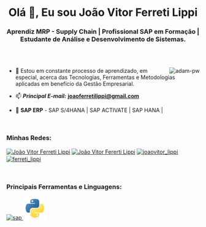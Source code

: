 <h1 align="center">Olá 👋, Eu sou João Vitor Ferreti Lippi</h1>
<h3 align="center">Aprendiz MRP - Supply Chain | Profissional SAP em Formação | Estudante de Análise e Desenvolvimento de Sistemas.</h3>

<br>

<br>

<p><img align="right" src="https://github.com/Adam-pw/Adam-pw/blob/main/animation_200_kxa883sd.gif" alt="adam-pw" /></p>


- 🚀 Estou em constante processo de aprendizado, em especial, acerca das Tecnologias, Ferramentas e Metodologias aplicadas em benefício da Gestão Empresarial.

- 📫 ***Principal E-mail:*** **joaoferretilippi@gmail.com**

- 🎯 **SAP ERP** - SAP S/4HANA | SAP ACTIVATE | SAP HANA |

<br>

<h3 align="left"><b>Minhas Redes:</b></h3>
<p align="left">
  <a href="https://www.linkedin.com/in/jo%C3%A3o-vitor-ferreti-lippi-0576091bb/" target="blank"><img align="center"
      src="https://raw.githubusercontent.com/rahuldkjain/github-profile-readme-generator/master/src/images/icons/Social/linked-in-alt.svg"
      alt="João Vitor Ferreti Lippi" height="30" width="40" /></a>
  <a href="https://www.facebook.com/profile.php?id=100085122187248" target="blank"><img align="center"
      src="https://raw.githubusercontent.com/rahuldkjain/github-profile-readme-generator/master/src/images/icons/Social/facebook.svg"
      alt="João Vitor Fererti Lippi" height="30" width="40" /></a>
  <a href="https://www.instagram.com/joaovitor_lippi/" target="blank"><img align="center"
      src="https://raw.githubusercontent.com/rahuldkjain/github-profile-readme-generator/master/src/images/icons/Social/instagram.svg"
      alt="joaovitor_lippi" height="30" width="40" /></a>
 <a href="https://twitter.com/ferreti_lippi" target="blank"><img align="center"
      src="https://raw.githubusercontent.com/rahuldkjain/github-profile-readme-generator/master/src/images/icons/Social/twitter.svg"
      alt="ferreti_lippi" height="30" width="40" /></a>
</p>

<br>

<h3 align="left"><b>Principais Ferramentas e Linguagens:</b></h3>
<p align="left"> <a href="https://www.sap.com/brazil/index.html?url_id=auto_hp_redirect_brazil" target="_blank" rel="noreferrer"> <img
      src="https://www.sap.com/dam/application/shared/logos/sap-logo-svg.svg/sap-logo-svg.svg"
      alt="sap" width="90" height="90" /> </a> <a href="https://www.python.org/" target="_blank" rel="noreferrer">
    <img src="https://raw.githubusercontent.com/devicons/devicon/master/icons/python/python-original.svg" alt="python"
      alt="python" width="60" height="60" /> </a> </p>

<br>

